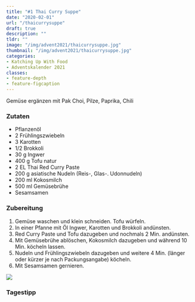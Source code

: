 ```yaml
---
title: "#1 Thai Curry Suppe"
date: "2020-02-01"
url: "/thaicurrysuppe"
draft: true
description: ""
tldr: ""
image: "/img/advent2021/thaicurrysuppe.jpg"
thumbnail: "/img/advent2021/thaicurrysuppe.jpg"
categories:
- Katching Up With Food
- Adventskalender 2021
classes: 
- feature-depth
- feature-figcaption
---
```

Gemüse ergänzen mit Pak Choi, Pilze, Paprika, Chili

<!--more-->

### Zutaten

- Pflanzenöl
- 2 Frühlingszwiebeln
- 3 Karotten
- 1/2 Brokkoli
- 30 g Ingwer
- 400 g Tofu natur
- 2 EL Thai Red Curry Paste
- 200 g asiatische Nudeln (Reis-, Glas-. Udonnudeln)
- 200 ml Kokosmilch
- 500 ml Gemüsebrühe
- Sesamsamen


### Zubereitung

1. Gemüse waschen und klein schneiden. Tofu würfeln.
2. In einer Pfanne mit Öl Ingwer, Karotten und Brokkoli andünsten.
3. Red Curry Paste und Tofu dazugeben und nochmals 2 Min. andünsten.
4. Mit Gemüsebrühe ablöschen, Kokosmilch dazugeben und während 10 Min. köcheln lassen.
5. Nudeln und Frühlingszwiebeln dazugeben und weitere 4 Min. (länger oder kürzer je nach Packungsangabe) köcheln.
6. Mit Sesamsamen gernieren.

![](/img/advent2021/thaicurrysuppe.jpg)

### Tagestipp